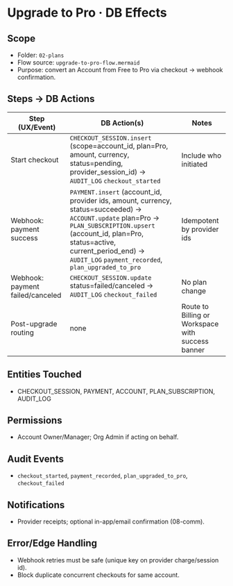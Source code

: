 # Upgrade to Pro · DB Effects

## Scope
- Folder: `02-plans`
- Flow source: `upgrade-to-pro-flow.mermaid`
- Purpose: convert an Account from Free to Pro via checkout → webhook confirmation.

## Steps → DB Actions
| Step (UX/Event) | DB Action(s) | Notes |
|---|---|---|
| Start checkout | `CHECKOUT_SESSION.insert` (scope=account_id, plan=Pro, amount, currency, status=pending, provider_session_id) → `AUDIT_LOG` `checkout_started` | Include who initiated |
| Webhook: payment success | `PAYMENT.insert` (account_id, provider ids, amount, currency, status=succeeded) → `ACCOUNT.update` plan=Pro → `PLAN_SUBSCRIPTION.upsert` (account_id, plan=Pro, status=active, current_period_end) → `AUDIT_LOG` `payment_recorded`, `plan_upgraded_to_pro` | Idempotent by provider ids |
| Webhook: payment failed/canceled | `CHECKOUT_SESSION.update` status=failed/canceled → `AUDIT_LOG` `checkout_failed` | No plan change |
| Post-upgrade routing | none | Route to Billing or Workspace with success banner |

## Entities Touched
- CHECKOUT_SESSION, PAYMENT, ACCOUNT, PLAN_SUBSCRIPTION, AUDIT_LOG

## Permissions
- Account Owner/Manager; Org Admin if acting on behalf.

## Audit Events
- `checkout_started`, `payment_recorded`, `plan_upgraded_to_pro`, `checkout_failed`

## Notifications
- Provider receipts; optional in-app/email confirmation (08-comm).

## Error/Edge Handling
- Webhook retries must be safe (unique key on provider charge/session id).
- Block duplicate concurrent checkouts for same account.
